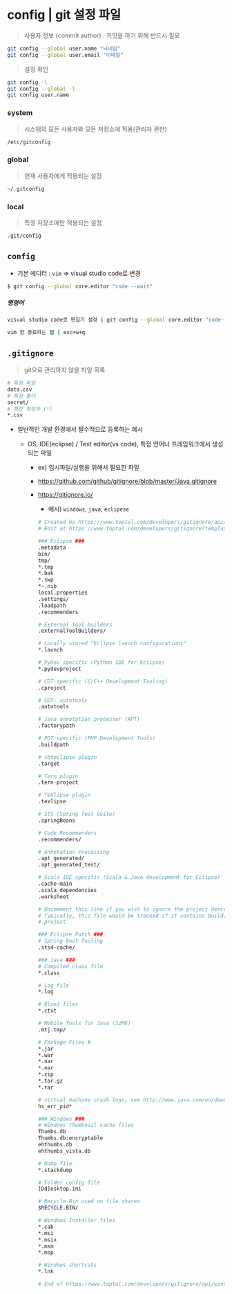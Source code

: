 # config | git 설정 파일

> 사용자 정보 (commit author) : 커밋을 하기 위해 반드시 필요

```bash
git config --global user.name "닉네임"
git config --global user.email "이메일"
```

> 설정 확인

```bash
git config -l
git config --global -l
git config user.name
```

### system

> 시스템의 모든 사용자와 모든 저장소에 적용(관리자 권한)

```bash
/etc/gitconfig
```

### global

> 현재 사용자에게 적용되는 설정

```bash
~/.gitconfig
```

### local

> 특정 저장소에만 적용되는 설정

```bash
.git/config
```



## `config`

* 기본 에디터 : `vim` => visual studio code로 변경

```bash
$ git config --global core.editor "code --wait"
```



##### 명령어

```bash
visual studio code로 편집기 설정 | git config --global core.editor "code--wait"
```

```bash
vim 창 종료하는 법 | esc+w+q
```



## `.gitignore`

> git으로 관리하지 않을 파일 목록

```bash
# 특정 파일
data.csv
# 특정 폴더
secret/
# 특정 확장자 (*)
*.csv
```

* 일반적인 개발 환경에서 필수적으로 등록하는 예시

  * OS, IDE(eclipse) / Text editor(vs code), 특정 언어나 프레임워크에서 생성되는 파일 

    * ex) 임시파일/실행을 위해서 필요한 파일

    * https://github.com/github/gitignore/blob/master/Java.gitignore

    * https://gitignore.io/ 

      * 예시) `windows`, `java`, `eclipese`

      ```bash
      # Created by https://www.toptal.com/developers/gitignore/api/windows,java,eclipse
      # Edit at https://www.toptal.com/developers/gitignore?templates=windows,java,eclipse
      
      ### Eclipse ###
      .metadata
      bin/
      tmp/
      *.tmp
      *.bak
      *.swp
      *~.nib
      local.properties
      .settings/
      .loadpath
      .recommenders
      
      # External tool builders
      .externalToolBuilders/
      
      # Locally stored "Eclipse launch configurations"
      *.launch
      
      # PyDev specific (Python IDE for Eclipse)
      *.pydevproject
      
      # CDT-specific (C/C++ Development Tooling)
      .cproject
      
      # CDT- autotools
      .autotools
      
      # Java annotation processor (APT)
      .factorypath
      
      # PDT-specific (PHP Development Tools)
      .buildpath
      
      # sbteclipse plugin
      .target
      
      # Tern plugin
      .tern-project
      
      # TeXlipse plugin
      .texlipse
      
      # STS (Spring Tool Suite)
      .springBeans
      
      # Code Recommenders
      .recommenders/
      
      # Annotation Processing
      .apt_generated/
      .apt_generated_test/
      
      # Scala IDE specific (Scala & Java development for Eclipse)
      .cache-main
      .scala_dependencies
      .worksheet
      
      # Uncomment this line if you wish to ignore the project description file.
      # Typically, this file would be tracked if it contains build/dependency configurations:
      #.project
      
      ### Eclipse Patch ###
      # Spring Boot Tooling
      .sts4-cache/
      
      ### Java ###
      # Compiled class file
      *.class
      
      # Log file
      *.log
      
      # BlueJ files
      *.ctxt
      
      # Mobile Tools for Java (J2ME)
      .mtj.tmp/
      
      # Package Files #
      *.jar
      *.war
      *.nar
      *.ear
      *.zip
      *.tar.gz
      *.rar
      
      # virtual machine crash logs, see http://www.java.com/en/download/help/error_hotspot.xml
      hs_err_pid*
      
      ### Windows ###
      # Windows thumbnail cache files
      Thumbs.db
      Thumbs.db:encryptable
      ehthumbs.db
      ehthumbs_vista.db
      
      # Dump file
      *.stackdump
      
      # Folder config file
      [Dd]esktop.ini
      
      # Recycle Bin used on file shares
      $RECYCLE.BIN/
      
      # Windows Installer files
      *.cab
      *.msi
      *.msix
      *.msm
      *.msp
      
      # Windows shortcuts
      *.lnk
      
      # End of https://www.toptal.com/developers/gitignore/api/windows,java,eclipse
      ```

      